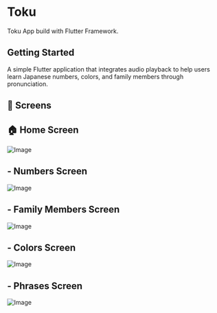# Toku

Toku App build with Flutter Framework.

## Getting Started

A simple Flutter application that integrates audio playback to help users learn Japanese numbers, colors, and family members through pronunciation.

## 📱 Screens

## 🏠 Home Screen

![Image](https://github.com/user-attachments/assets/2a24ed11-d93a-409a-9183-9f51ce7ce20e)

## - Numbers Screen

![Image](https://github.com/user-attachments/assets/d9c057de-6bc5-4a86-9b11-da5a0e178ad0)

## - Family Members Screen

![Image](https://github.com/user-attachments/assets/f1ee2b3d-ee7b-4a9a-a1c5-39f190804310)

## - Colors Screen

![Image](https://github.com/user-attachments/assets/04d2b3b9-1199-4a10-bb5c-0d7dd00681b2)

## - Phrases Screen

![Image](https://github.com/user-attachments/assets/54ea3f78-3535-4d05-92d5-04fadbbd271a)